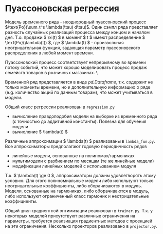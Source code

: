# Пуассоновская регрессия

Модель временного ряда - неоднородный пуассоновский процесс $\text{Po}(\sum_t^s \lambda(\tau) d\tau)$. Один сэмпл ряда представляет разность случайных реализаций процесса между концом и началом дня. Т.о. продажи $ \xi(t) $ в момент $ t $ имеют распределение $ \text{Po}(\lambda(t)) $, где $ \lambda(t) $ - произвольная неотрицательная функция, задающая параметр пуассоновского распределения в любой момент времени.

Пуассоновский процесс соответствует непрерывному во времени потоку событий, что может хорошо моделировать процесс продаж семейств товаров в розничных магазинах.  \

Временной ряд представляется в виде *pd.Dataframe*, т.к. содержит не только моменты времени, но и дополнительную информацию о ряде (e.g. количество акций по данным товарам), что может учитываться в модели.

Общий класс регрессии реализован в ```regression.py```

- вычисление правдоподобия модели на выборке из временного ряда (с точностью до аддитивной константы). Полезна для обучения модели
- вычисление $ \lambda(t) $

Различные аппроксимации $ \lambda(t) $ реализованы в ```lambda_fun.py```. Все аппроксиматоры предполагают годовую периодичность рядов

- линейные модели, основанные на полиномах/гармониках
- мультимодели с разбиением по месяцам (те же линейные модели)
- модификации линейных моделей с использванием модуля

Т.к. $ \lambda(t) \ge 0 $, аппроксиматоры должны удовлетворять этому условию. Для этого полиномиальные модели либо используют только неотрицательные коэффициенты, либо оборачиваются в модуль. Модели, основанные на гармониках, либо оборачиваются в модуль, либо используют ограниченный класс гармоник и неотрицательные коэффициенты.

Общий цикл градиентной оптимизации реализован в ```trainer.py```. Т.к. у некоторых моделей присутствуют различные ограничения на параметры, требуется реалзиация градиентных методов с проекцией на эти ограничения. Несколько проекторов реализовано в ```projector.py```.
